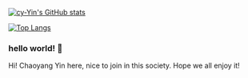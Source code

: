 [![cy-Yin's GitHub stats](https://github-readme-stats.vercel.app/api?username=cy-Yin&count_private=true&show_icons=true&theme=react&hide_border=true&show_owner=true)](https://github.com/anuraghazra/github-readme-stats)

[![Top Langs](https://github-readme-stats.vercel.app/api/top-langs/?username=cy-Yin&layout=compact&theme=react&hide_border=true&count_private=true&show_icons=true)](https://github.com/anuraghazra/github-readme-stats)

### hello world! 👋

Hi!
Chaoyang Yin here, nice to join in this society.
Hope we all enjoy it!
